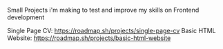 Small Projects i'm making to test and improve my skills on Frontend development

Single Page CV: https://roadmap.sh/projects/single-page-cv
Basic HTML Website: https://roadmap.sh/projects/basic-html-website
